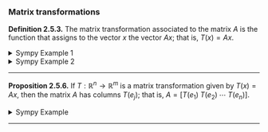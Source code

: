 ### Matrix transformations

**Definition 2.5.3.**  The matrix transformation associated to the matrix $A$ is the function that assigns to the vector $x$ the vector $Ax$; that is, $T(x) = Ax$.

<details>
  <summary>Sympy Example 1</summary>
  
```math
T(\begin{bmatrix}
x_1 \\ 
x_2
\end{bmatrix}) = 
\begin{bmatrix}
3 & -2 \\ 
1 & 2 \\ 
0 & 3
\end{bmatrix}
\begin{bmatrix}
x_1 \\ 
x_2
\end{bmatrix} =
\begin{bmatrix}
3x_1 - 2x_2 \\ 
x_1 + 2x_2 \\
3x_2
\end{bmatrix}
```
  
```python
import sympy as sp

# Define the matrix A
A = sp.Matrix([[3, -2], [1, 2], [0, 3]])

# Define a vector x
x = sp.Matrix([[x1], [x2]])

# Define the matrix transformation T(x) = Ax
T_x = A*x

# Print the result
sp.pprint(T_x)
```

</details>

<details>
  <summary>Sympy Example 2</summary>

```math
T(\begin{bmatrix}
x_1 \\ 
x_2 \\
x_3
\end{bmatrix}) = 
\begin{bmatrix}
4x_1 - x_2 + 2x_3 \\ 
x_1 + 2x_2 - x_3 
\end{bmatrix} =
\begin{bmatrix}
4 & -1 & 2 \\ 
1 & 2 & -1 \\ 
\end{bmatrix}
\begin{bmatrix}
x_1 \\ 
x_2 \\
x_3
\end{bmatrix} 
```

```python
from sympy import Matrix, symbols

# Define symbolic variables
x1, x2, x3 = symbols('x1 x2 x3')

# Create the equation Ax
Ax = Matrix([[-4*x1 - x2 + 2*x3], [x1 + 2*x2 - x3]])

# Extract coefficients
A = Matrix([[Ax[i].coeff(s) for s in (x1, x2, x3)] for i in range(Ax.shape[0])])

# Print the extracted matrix A
print(A)
```

</details>

----

**Proposition 2.5.6.**  If $`T: ℝ^n \to ℝ^m`$ is a matrix transformation given by $T(x) = Ax$, then the matrix $A$ has columns $T(e_j)$; that is, $`A = [ T(e_1) \; T(e_2) \; \cdots \; T(e_n) ]`$.

<details>
  <summary>Sympy Example</summary>
  
<br/>
In this example, the transformed basis matrix is identical to the original matrix A, which verifies Proposition 2.5.6
  
```python
import sympy as sp

# Create a matrix A (operating in R²)
A = sp.Matrix([[1, 2], [4, 5]])

# Define the basis vectors for R²
e1 = sp.Matrix([1, 0])
e2 = sp.Matrix([0, 1])

# Apply the transformation (A * e_i)
T_e1 = A * e1
T_e2 = A * e2

# Create the transformed basis matrix
transformed_basis_matrix = sp.Matrix([T_e1, T_e2])

# Print the transformed basis matrix
print(transformed_basis_matrix)
```
  
</details>

----
